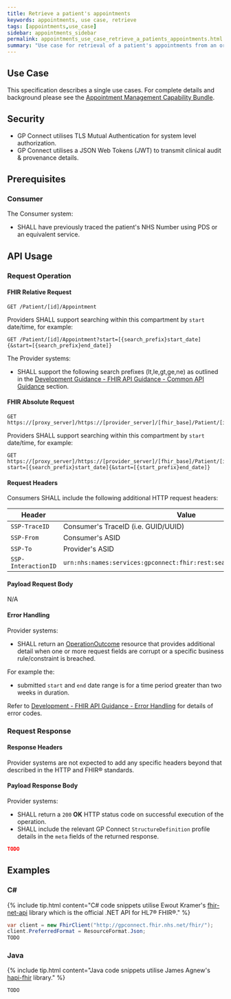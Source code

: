 ```yaml
---
title: Retrieve a patient's appointments
keywords: appointments, use case, retrieve
tags: [appointments,use_case]
sidebar: appointments_sidebar
permalink: appointments_use_case_retrieve_a_patients_appointments.html
summary: "Use case for retrieval of a patient's appointments from an organisation."
---
```


## Use Case ##

This specification describes a single use cases. For complete details and background please see the [Appointment Management Capability Bundle](appointments.html).

## Security ##

- GP Connect utilises TLS Mutual Authentication for system level authorization.
- GP Connect utilises a JSON Web Tokens (JWT) to transmit clinical audit & provenance details. 

## Prerequisites ##

### Consumer ###

The Consumer system:

- SHALL have previously traced the patient's NHS Number using PDS or an equivalent service.

## API Usage ##

### Request Operation ###

#### FHIR Relative Request ####

```http
GET /Patient/[id]/Appointment
```

Providers SHALL support searching within this compartment by `start` date/time, for example:

```http
GET /Patient/[id]/Appointment?start=[{search_prefix}start_date]{&start=[{search_prefix}end_date]}
```

The Provider systems:

- SHALL support the following search prefixes (lt,le,gt,ge,ne) as outlined in the [Development Guidance - FHIR API Guidance - Common API Guidance](development_fhir_api_guidance.html) section.  

#### FHIR Absolute Request ####

```http
GET https://[proxy_server]/https://[provider_server]/[fhir_base]/Patient/[id]/Appointment
```

Providers SHALL support searching within this compartment by `start` date/time, for example:

```http
GET https://[proxy_server]/https://[provider_server]/[fhir_base]/Patient/[id]/Appointment?start=[{search_prefix}start_date]{&start=[{start_prefix}end_date]}
```

#### Request Headers ####

Consumers SHALL include the following additional HTTP request headers:

| Header               | Value |
|----------------------|-------|
| `SSP-TraceID`        | Consumer's TraceID (i.e. GUID/UUID) |
| `SSP-From`           | Consumer's ASID |
| `SSP-To`             | Provider's ASID |
| `SSP-InteractionID`  | `urn:nhs:names:services:gpconnect:fhir:rest:search:patient_appointments` |

#### Payload Request Body ####

N/A

#### Error Handling ####

Provider systems:

- SHALL return an [OperationOutcome](https://www.hl7.org/fhir/DSTU2/operationoutcome.html) resource that provides additional detail when one or more request fields are corrupt or a specific business rule/constraint is breached.

For example the:

- submitted `start` and `end` date range is for a time period greater than two weeks in duration.

Refer to [Development - FHIR API Guidance - Error Handling](development_fhir_error_handling_guidance.html) for details of error codes.

### Request Response ###

#### Response Headers ####

Provider systems are not expected to add any specific headers beyond that described in the HTTP and FHIR&reg; standards.

#### Payload Response Body ####

Provider systems:

- SHALL return a `200` **OK** HTTP status code on successful execution of the operation.
- SHALL include the relevant GP Connect `StructureDefinition` profile details in the `meta` fields of the returned response.

```json
TODO
```

## Examples ##

### C# ###

{% include tip.html content="C# code snippets utilise Ewout Kramer's [fhir-net-api](https://github.com/ewoutkramer/fhir-net-api) library which is the official .NET API for HL7&reg; FHIR&reg;." %}

```csharp
var client = new FhirClient("http://gpconnect.fhir.nhs.net/fhir/");
client.PreferredFormat = ResourceFormat.Json;
TODO
```

### Java ###

{% include tip.html content="Java code snippets utilise James Agnew's [hapi-fhir](https://github.com/jamesagnew/hapi-fhir/
) library." %}

```java
TODO
```


